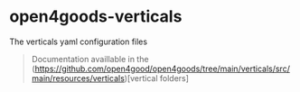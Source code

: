 # open4goods-verticals
The verticals yaml configuration files

> Documentation availlable in the (https://github.com/open4good/open4goods/tree/main/verticals/src/main/resources/verticals)[vertical folders]
